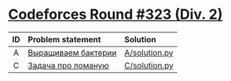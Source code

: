 # [Codeforces Round #323 (Div. 2)](http://codeforces.com/contest/579)

| ID  | Problem statement                                                                                 | Solution                           |
|:---:|:--------------------------------------------------------------------------------------------------|:-----------------------------------|
|  A  | [Выращиваем бактерии                               ](http://codeforces.com/contest/579/problem/A) | [A/solution.py](A/solution.py)     |
|  C  | [Задача про ломаную                                ](http://codeforces.com/contest/579/problem/C) | [C/solution.py](C/solution.py)     |
